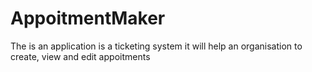 # AppoitmentMaker
The is an application is a ticketing system it will help an organisation to create, view and edit appoitments
